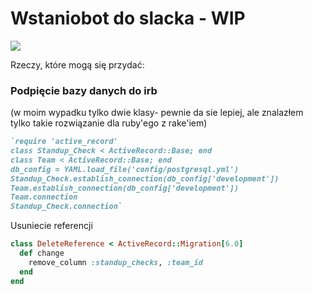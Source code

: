 <h1>Wstaniobot do slacka - WIP</h1>

![](https://media.tenor.com/images/4f5ec4401107eebf42f42093ffb1472f/tenor.gif)

Rzeczy, które mogą się przydać:

<h3>Podpięcie bazy danych do irb</h3>

(w moim wypadku tylko dwie klasy-
pewnie da sie lepiej, ale znalazłem tylko takie rozwiązanie dla ruby'ego z rake'iem)
```ruby
`require 'active_record'
class Standup_Check < ActiveRecord::Base; end
class Team < ActiveRecord::Base; end
db_config = YAML.load_file('config/postgresql.yml')
Standup_Check.establish_connection(db_config['development'])
Team.establish_connection(db_config['development'])
Team.connection
Standup_Check.connection`
```
Usuniecie referencji 
```ruby
class DeleteReference < ActiveRecord::Migration[6.0]
  def change
    remove_column :standup_checks, :team_id
  end
end

```